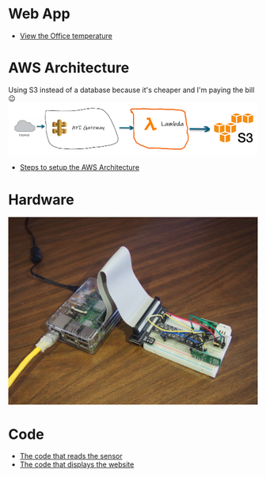 # Web App
* [View the Office temperature](https://clintpitzak.com/app/weather/index.html)

# AWS Architecture
Using S3 instead of a database because it's cheaper and I'm paying the bill :wink:
![](architecture.png)
* [Steps to setup the AWS Architecture](aws-setup/README.md)

# Hardware
![](P4150966.JPG)

# Code
* [The code that reads the sensor](https://github.com/cpitzak/dht22Service4ApiEndpoints)
* [The code that displays the website](https://github.com/cpitzak/clintpitzak.com/tree/master/app/weather)